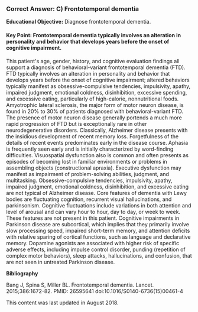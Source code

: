 
### Correct Answer: C) Frontotemporal dementia 

**Educational Objective:** Diagnose frontotemporal dementia.

#### **Key Point:** Frontotemporal dementia typically involves an alteration in personality and behavior that develops years before the onset of cognitive impairment.

This patient's age, gender, history, and cognitive evaluation findings all support a diagnosis of behavioral-variant frontotemporal dementia (FTD). FTD typically involves an alteration in personality and behavior that develops years before the onset of cognitive impairment; altered behaviors typically manifest as obsessive-compulsive tendencies, impulsivity, apathy, impaired judgment, emotional coldness, disinhibition, excessive spending, and excessive eating, particularly of high-calorie, nonnutritional foods. Amyotrophic lateral sclerosis, the major form of motor neuron disease, is found in 20% to 30% of patients diagnosed with behavioral-variant FTD. The presence of motor neuron disease generally portends a much more rapid progression of FTD but is exceptionally rare in other neurodegenerative disorders.
Classically, Alzheimer disease presents with the insidious development of recent memory loss. Forgetfulness of the details of recent events predominates early in the disease course. Aphasia is frequently seen early and is initially characterized by word-finding difficulties. Visuospatial dysfunction also is common and often presents as episodes of becoming lost in familiar environments or problems in assembling objects (constructional apraxia). Executive dysfunction may manifest as impairment of problem-solving abilities, judgment, and multitasking. Obsessive-compulsive tendencies, impulsivity, apathy, impaired judgment, emotional coldness, disinhibition, and excessive eating are not typical of Alzheimer disease.
Core features of dementia with Lewy bodies are fluctuating cognition, recurrent visual hallucinations, and parkinsonism. Cognitive fluctuations include variations in both attention and level of arousal and can vary hour to hour, day to day, or week to week. These features are not present in this patient.
Cognitive impairments in Parkinson disease are subcortical, which implies that they primarily involve slow processing speed, impaired short-term memory, and attention deficits with relative sparing of cortical functions, such as language and declarative memory. Dopamine agonists are associated with higher risk of specific adverse effects, including impulse control disorder, punding (repetition of complex motor behaviors), sleep attacks, hallucinations, and confusion, that are not seen in untreated Parkinson disease.

**Bibliography**

Bang J, Spina S, Miller BL. Frontotemporal dementia. Lancet. 2015;386:1672-82. PMID: 26595641 doi:10.1016/S0140-6736(15)00461-4

This content was last updated in August 2018.